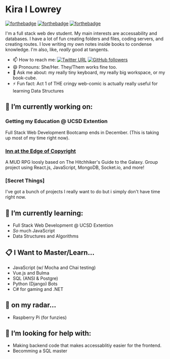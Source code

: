 # Kira I Lowrey

[![forthebadge](https://forthebadge.com/images/badges/powered-by-black-magic.svg)](https://forthebadge.com)
[![forthebadge](https://forthebadge.com/images/badges/powered-by-coffee.svg)](https://forthebadge.com)
[![forthebadge](https://forthebadge.com/images/badges/mom-made-pizza-rolls.svg)](https://forthebadge.com)

I'm a full stack web dev student. My main interests are accessability and databases. I have a lot of fun creating folders and files, coding servers, and creating routes. I love writing my own notes inside books to condense knowledge. I'm also, like, *really* good at tangents.

* 📫 How to reach me:
[![Twitter URL](https://img.shields.io/twitter/url?style=social&url=https%3A%2F%2Ftwitter.com%2FBismuth8881)](https://twitter.com/Bismuth8881)
[![GitHub followers](https://img.shields.io/github/followers/KILowrey?style=social)](#)
* 😄 Pronouns: She/Her. They/Them works fine too.
* 💬 Ask me about: my really tiny keyboard, my really big workspace, or my book-cube.
* ⚡ Fun fact: Act 1 of THE cringy web-comic is actually really useful for learning Data Structures

## 🔭 I’m currently working on:

### Getting my Education @ UCSD Extention
Full Stack Web Development Bootcamp ends in December. (This is taking up most of my time right now).

### [Inn at the Edge of Copyright](https://github.com/n-lambert/Inn-At-The-Edge-of-Copyright)
A MUD RPG loosly based on The Hitchhiker's Guide to the Galaxy. Group project using React.js, JavaScript, MongoDB, Socket.io, and more!

### [Secret Things]
I've got a bunch of projects I really want to do but i simply don't have time right now.

## 🌱 I’m currently learning:
- Full Stack Web Development @ UCSD Extention
- *So* much JavaScript
- Data Structures and Algorithms

## 📋 I Want to Master/Learn...
- JavaScript (w/ Mocha and Chai testing)
- Vue.js and Bulma
- SQL (ANSI & Postgre)
- Python (Django) Bots
- C# for gaming and .NET

## 💭 on my radar...
- Raspberry Pi (for funzies)

## 🤔 I’m looking for help with:
- Making backend code that makes accessablitiy easier for the frontend.
- Becomming a SQL master
